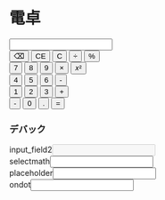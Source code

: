# 電卓
<html>
  <body>
    <script src="script.js"></script>
    <input type="number" id="input_field"><br>
    <input type="button" value="⌫" onclick="char_delete(0)">
    <input type="button" value="CE" onclick="char_delete(1)">
    <input type="button" value="C" onclick="char_delete(2)">
    <input type="button" value="÷" onclick="math('/')">
    <input type="button" value="%" onclick="math('%')">
    <br>
    <input type="button" value="7" onclick="input(7)">
    <input type="button" value="8" onclick="input(8)">
    <input type="button" value="9" onclick="input(9)">
    <input type="button" value="×" onclick="math('*')">
    <input type="button" value="𝑥²" onclick="math('**')">
    <br>
    <input type="button" value="4" onclick="input(4)">
    <input type="button" value="5" onclick="input(5)">
    <input type="button" value="6" onclick="input(6)">
    <input type="button" value="-" onclick="math('-')">
    <br>
    <input type="button" value="1" onclick="input(1)">
    <input type="button" value="2" onclick="input(2)">
    <input type="button" value="3" onclick="input(3)">
    <input type="button" value="+" onclick="math('+')">
    <br>
    <input type="button" value="-" onclick="minus()">
    <input type="button" value="0" onclick="input(0)">
    <input type="button" value="." onclick="inputdot(ondot)">
    <input type="button" value="=" onclick="math('=')">
    <br>
    <!--デバック-->
    <h3>デバック</h3>
    input_field2<input type="number" id="input_field2" disabled>
    <br>
    selectmath<input type="text" id="sld">
    <br>
    placeholder<input type="text" id="pld">
    <br>
    ondot<input type="text" id="dod">
    
  </body>
<html>
